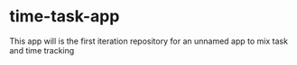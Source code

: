 # time-task-app
This app will is the first iteration repository for an unnamed app to mix task and time tracking 
